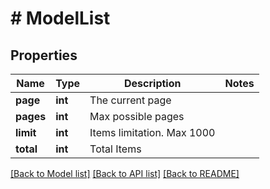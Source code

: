 # # ModelList

## Properties

Name | Type | Description | Notes
------------ | ------------- | ------------- | -------------
**page** | **int** | The current page |
**pages** | **int** | Max possible pages |
**limit** | **int** | Items limitation. Max 1000 |
**total** | **int** | Total Items |

[[Back to Model list]](../../README.md#models) [[Back to API list]](../../README.md#endpoints) [[Back to README]](../../README.md)
